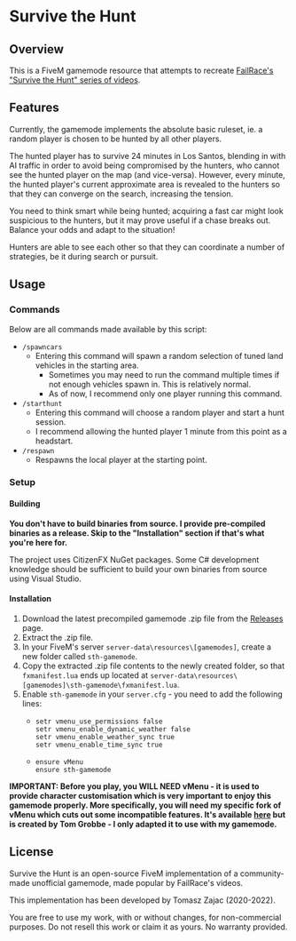 # Survive the Hunt
## Overview
This is a FiveM gamemode resource that attempts to recreate [FailRace's "Survive the Hunt" series of videos](https://www.youtube.com/playlist?list=PLHw7hcztgbtslirPWPBL4G_8r4XPlp_vr).

## Features
Currently, the gamemode implements the absolute basic ruleset, ie. a random player is chosen to be hunted by all other players.

The hunted player has to survive 24 minutes in Los Santos, blending in with AI traffic in order to avoid being compromised by the hunters, 
who cannot see the hunted player on the map (and vice-versa). However, every minute, the hunted player's current approximate area is revealed to the hunters so that they can converge on the search, increasing the tension.

You need to think smart while being hunted; acquiring a fast car might look suspicious to the hunters, but it may prove useful if a chase breaks out. Balance your odds and adapt to the situation!

Hunters are able to see each other so that they can coordinate a number of strategies, be it during search or pursuit.

## Usage
### Commands
Below are all commands made available by this script:
* `/spawncars`
  * Entering this command will spawn a random selection of tuned land vehicles in the starting area.
    * Sometimes you may need to run the command multiple times if not enough vehicles spawn in. This is relatively normal.
    * As of now, I recommend only one player running this command.
* `/starthunt`
  * Entering this command will choose a random player and start a hunt session.
  * I recommend allowing the hunted player 1 minute from this point as a headstart.
* `/respawn`
  * Respawns the local player at the starting point.

### Setup
#### Building
**You don't have to build binaries from source. I provide pre-compiled binaries as a release. Skip to the "Installation" section if that's what you're here for.**

The project uses CitizenFX NuGet packages. Some C# development knowledge should be sufficient to build your own binaries from source using Visual Studio.

#### Installation
1. Download the latest precompiled gamemode .zip file from the [Releases](https://github.com/tomezpl/sth-gamemode/releases/latest) page.
2. Extract the .zip file.
3. In your FiveM's server `server-data\resources\[gamemodes]`, create a new folder called `sth-gamemode`.
4. Copy the extracted .zip file contents to the newly created folder, so that `fxmanifest.lua` ends up located at `server-data\resources\[gamemodes]\sth-gamemode\fxmanifest.lua`.
5. Enable `sth-gamemode` in your `server.cfg` - you need to add the following lines:
   * ```
     setr vmenu_use_permissions false
     setr vmenu_enable_dynamic_weather false
     setr vmenu_enable_weather_sync true
     setr vmenu_enable_time_sync true
     ```
   * ```
     ensure vMenu
     ensure sth-gamemode
     ```

**IMPORTANT: Before you play, you WILL NEED vMenu - it is used to provide character customisation which is very important to enjoy this gamemode properly. 
More specifically, you will need my specific fork of vMenu which cuts out some incompatible features. It's available [here](https://github.com/tomezpl/vMenu) but is created by Tom Grobbe - I only adapted it to use with my gamemode.**

## License
Survive the Hunt is an open-source FiveM implementation of a community-made unofficial gamemode, made popular by FailRace's videos.

This implementation has been developed by Tomasz Zajac (2020-2022).

You are free to use my work, with or without changes, for non-commercial purposes. Do not resell this work or claim it as yours. No warranty provided.
